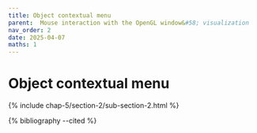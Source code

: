 ```yaml
---
title: Object contextual menu
parent:  Mouse interaction with the OpenGL window&#58; visualization
nav_order: 2
date: 2025-04-07
maths: 1
---
```


# Object contextual menu

{% include chap-5/section-2/sub-section-2.html %}

{% bibliography --cited %}

